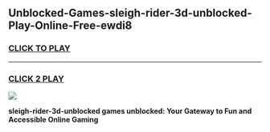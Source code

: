 
## Unblocked-Games-sleigh-rider-3d-unblocked-Play-Online-Free-ewdi8
<h3>
<a href="https://premium76.site?title=sleigh-rider-3d-unblocked&ref=26A">CLICK TO PLAY</a></h3>
<hr>

<h3>
<a href="https://premium76.site?title=sleigh-rider-3d-unblocked&ref=26A">CLICK 2 PLAY</a>
  
</h3>

<a href="https://premium76.site?title=sleigh-rider-3d-unblocked&ref=26A"><img src="https://clearcache.store/games.png"></a>


**sleigh-rider-3d-unblocked games unblocked: Your Gateway to Fun and Accessible Online Gaming**
